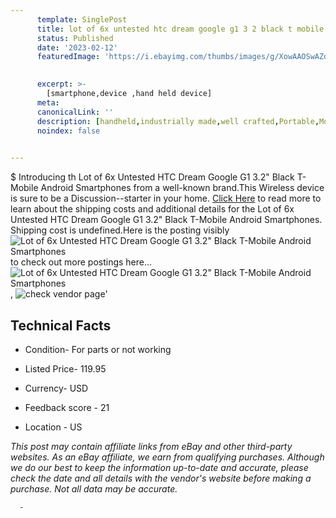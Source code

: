 ```yaml
---
      template: SinglePost
      title: lot of 6x untested htc dream google g1 3 2 black t mobile android smartphones
      status: Published
      date: '2023-02-12'
      featuredImage: 'https://i.ebayimg.com/thumbs/images/g/XowAAOSwAZdjgqxt/s-l225.jpg'
       

      excerpt: >-
        [smartphone,device ,hand held device]
      meta:
      canonicalLink: ''
      description: [handheld,industrially made,well crafted,Portable,Mobile,Compact,Convenient,Lightweight,Maneuverable,Man-portable,Miniature,Carriable,Hand-held,Light,Holdable,Transportable,Mobile device,Pocket-sized,On-the-go,Wireless,Cordless,Compact size,Convenient size, smartphone,device ,hand held device]
      noindex: false
      

---
```

$
      Introducing th Lot of 6x Untested HTC Dream Google G1 3.2" Black T-Mobile Android Smartphones from a well-known brand.This Wireless device  is sure to be a Discussion--starter in your home. [Click Here](https://www.ebay.com/itm/304717535179?hash=item46f29497cb%3Ag%3AXowAAOSwAZdjgqxt&mkevt=1&mkcid=1&mkrid=711-53200-19255-0&campid=%253CePNCampaignId%253E&customid=%253CreferenceId%253E&toolid=10049) to read more to learn about the shipping costs and additional details for the Lot of 6x Untested HTC Dream Google G1 3.2" Black T-Mobile Android Smartphones. Shipping cost is undefined.Here is the posting visibly ![Lot of 6x Untested HTC Dream Google G1 3.2" Black T-Mobile Android Smartphones](https://i.ebayimg.com/thumbs/images/g/XowAAOSwAZdjgqxt/s-l225.jpg) to check out more postings here... ![Lot of 6x Untested HTC Dream Google G1 3.2" Black T-Mobile Android Smartphones](https://i.ebayimg.com/images/g/XowAAOSwAZdjgqxt/s-l1600.jpg), ![check vendor page](https://origin-galleryplus.ebayimg.com/ws/web/304717535179_2_0_1/225x225.jpg,https://origin-galleryplus.ebayimg.com/ws/web/304717535179_3_0_1/225x225.jpg)'

      

 ## Technical Facts 



     
      

 - Condition- For parts or not working 


      

 - Listed Price- 119.95 


      

 - Currency- USD 


      

 - Feedback score - 21 


      

 - Location - US 


      
      

 *_This post may contain affiliate links from eBay and other third-party websites. As an eBay affiliate, we earn from qualifying purchases. Although we do our best to keep the information up-to-date and accurate, please check the date and all details with the vendor's website before making a purchase. Not all data may be accurate._*




      -
